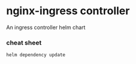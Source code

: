 # nginx-ingress controller
An ingress controller helm chart

### cheat sheet
`helm dependency update`  
